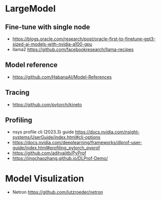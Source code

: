 # LargeModel

## Fine-tune with single node
- https://blogs.oracle.com/research/post/oracle-first-to-finetune-gpt3-sized-ai-models-with-nvidia-a100-gpu
- llama2 https://github.com/facebookresearch/llama-recipes

## Model reference
- https://github.com/HabanaAI/Model-References

## Tracing
- https://github.com/pytorch/kineto

## Profiling
- nsys profile cli (2023.3) guide https://docs.nvidia.com/nsight-systems/UserGuide/index.html#cli-options
- https://docs.nvidia.com/deeplearning/frameworks/dlprof-user-guide/index.html#profiling_pytorch_pyprof
- https://github.com/adityaiitb/PyProf
- https://jingchaozhang.github.io/DLProf-Demo/

# Model Visulization 
- Netron https://github.com/lutzroeder/netron
